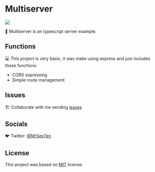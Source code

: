 # Multiserver

<div>
  <p>
    <a href="https://github.com/MrSev7en/multiserver">
      <img src="https://badgen.net/badge/build/passing/green">
    </a>
  </p>
</div>

🚀 Multiserver is an typescript server example.

## Functions
💻 This project is very basic, it was make using express and just includes these functions:

- CORS supressing
- Simple route management

## Issues
🏗️ Collaborate with me sending [issues](https://github.com/MrSev7en/multiserver/issues)

## Socials
🐦 Twitter: [@MrSev7en](https://twitter.com/MrSev7en/)

## License
This project was based on [MIT](https://github.com/MrSev7en/multiserver/blob/master/LICENSE) license.
